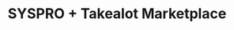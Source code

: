 ---
title: "SYSPRO + Takealot Marketplace"
seoTitle: "SYSPRO Takealot Integration"
seoDescription: "Integrate SYSPRO and Takealot, and you'll be able to streamline your workflow, simplify the ordering process and save time - and money. Find out more about how a SYSPRO Takealot Integration can help your business."
lead: "Let Stock2Shop send product inventory updates from SYSPRO to the Takealot Marketplace. And if you are doing exclusively lead time orders, you can automate the raising of Takealot orders directly into your ERP. Here’s how we can help you streamline your workflow."
type: "source-marketplace"
source: "syspro"
marketplace: "takealot"
image: "/images/sap-shopify.png"
imageAlt: takealot logo
tags: []
aliases:
    - /integrations/takealot-marketplace-syspro-integration/
---